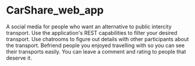 # CarShare_web_app

A social media for people who want an alternative to public intercity transport. Use the application's REST capabilities to filter your desired transport.
Use chatrooms to figure out details with other participants about the transport. Befriend people you enjoyed travelling with so you can see their transports easily.
You can leave a comment and rating to people that deserve it.
